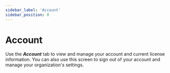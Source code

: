 ```yaml
---
sidebar_label: 'Account'
sidebar_position: 8
---
```


# Account

Use the ***Account*** tab to view and manage your account and current license information. You can also use this screen to sign out of your account and manage your organization's settings.
